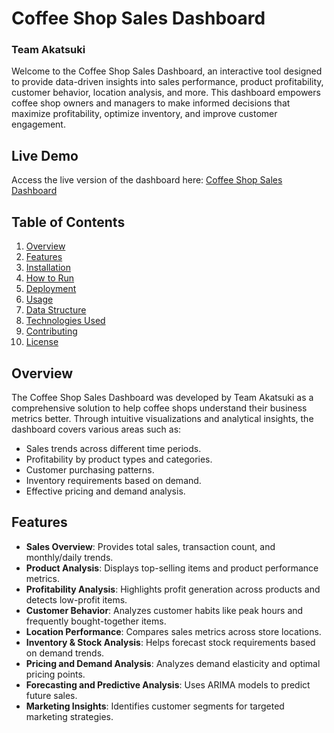 # Coffee Shop Sales Dashboard

### Team Akatsuki

Welcome to the Coffee Shop Sales Dashboard, an interactive tool designed to provide data-driven insights into sales performance, product profitability, customer behavior, location analysis, and more. This dashboard empowers coffee shop owners and managers to make informed decisions that maximize profitability, optimize inventory, and improve customer engagement.

## Live Demo

Access the live version of the dashboard here: [Coffee Shop Sales Dashboard]([https://your-app-name.streamlit.app](https://team-akatsuki.streamlit.app/))

## Table of Contents
1. [Overview](#overview)
2. [Features](#features)
3. [Installation](#installation)
4. [How to Run](#how-to-run)
5. [Deployment](#deployment)
6. [Usage](#usage)
7. [Data Structure](#data-structure)
8. [Technologies Used](#technologies-used)
9. [Contributing](#contributing)
10. [License](#license)

## Overview

The Coffee Shop Sales Dashboard was developed by Team Akatsuki as a comprehensive solution to help coffee shops understand their business metrics better. Through intuitive visualizations and analytical insights, the dashboard covers various areas such as:
- Sales trends across different time periods.
- Profitability by product types and categories.
- Customer purchasing patterns.
- Inventory requirements based on demand.
- Effective pricing and demand analysis.

## Features

- **Sales Overview**: Provides total sales, transaction count, and monthly/daily trends.
- **Product Analysis**: Displays top-selling items and product performance metrics.
- **Profitability Analysis**: Highlights profit generation across products and detects low-profit items.
- **Customer Behavior**: Analyzes customer habits like peak hours and frequently bought-together items.
- **Location Performance**: Compares sales metrics across store locations.
- **Inventory & Stock Analysis**: Helps forecast stock requirements based on demand trends.
- **Pricing and Demand Analysis**: Analyzes demand elasticity and optimal pricing points.
- **Forecasting and Predictive Analysis**: Uses ARIMA models to predict future sales.
- **Marketing Insights**: Identifies customer segments for targeted marketing strategies.

